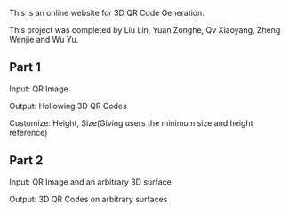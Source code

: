 This is an online website for 3D QR Code Generation. 

This project was completed by Liu Lin, Yuan Zonghe, Qv Xiaoyang, Zheng Wenjie and Wu Yu. 

## Part 1

Input: QR Image

Output: Hollowing 3D QR Codes

Customize: Height, Size(Giving users the minimum size and height reference)

## Part 2

Input: QR Image and an arbitrary 3D surface

Output: 3D QR Codes on arbitrary surfaces